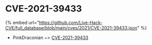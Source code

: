 # CVE-2021-39433
{% embed url="https://github.com/Live-Hack-CVE/full_database/blob/main/cves/2021/CVE-2021-39433.json" %}

* PinkDraconian ~> [CVE-2021-39433](https://www.alice-snow.ru/2021/database/cve-2021-39433/cve-2021-39433-pinkdraconian)